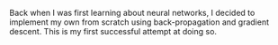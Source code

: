 Back when I was first learning about neural networks, I decided to implement my own
from scratch using back-propagation and gradient descent.  This is my first successful
attempt at doing so.
